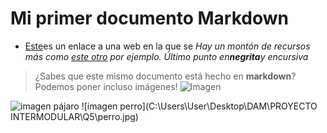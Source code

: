 # Mi primer documento Markdown
* [Este](https://www.markdownguide.org/basic-syntax/)es un enlace a una web en la que se
*Hay un montón de recursos más como [este otro](https://www.markdowntutorial.com/) por ejemplo.
*Último punto en**negrita**y en*cursiva*
> ¿Sabes que este mismo documento está hecho en **markdown**?
Podemos poner incluso imágenes!
![Imagen](https://guilleatm.github.io/demo-web/assets/img/my-profile-img.jpg)


![imagen pájaro](https://pxhere.com/es/photo/703399)
![imagen perro](C:\Users\User\Desktop\DAM\PROYECTO INTERMODULAR\Q5\perro.jpg)
